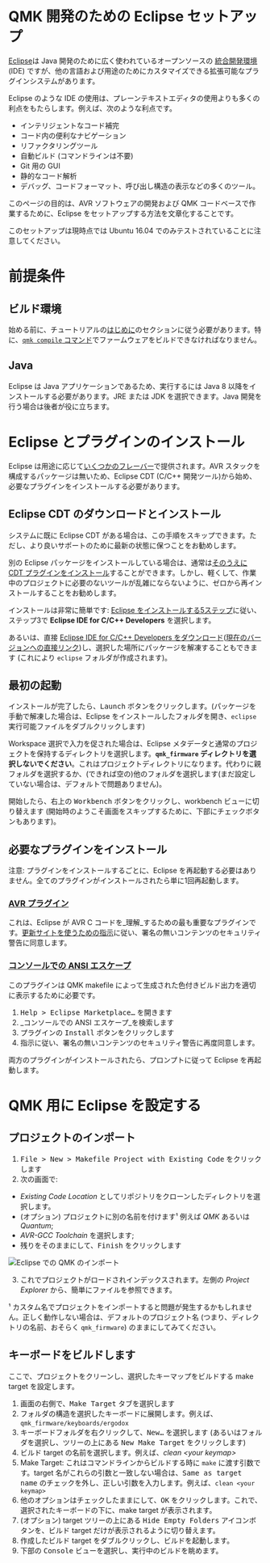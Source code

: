 # QMK 開発のための Eclipse セットアップ

<!---
  original document: 0.9.34:docs/other_eclipse.md
  git diff 0.9.34 HEAD -- docs/other_eclipse.md | cat
-->

[Eclipse][1]は Java 開発のために広く使われているオープンソースの [統合開発環境](https://en.wikipedia.org/wiki/Integrated_development_environment) (IDE) ですが、他の言語および用途のためにカスタマイズできる拡張可能なプラグインシステムがあります。

Eclipse のような IDE の使用は、プレーンテキストエディタの使用よりも多くの利点をもたらします。例えば、次のような利点です。
* インテリジェントなコード補完
* コード内の便利なナビゲーション
* リファクタリングツール
* 自動ビルド (コマンドラインは不要)
* Git 用の GUI
* 静的なコード解析
* デバッグ、コードフォーマット、呼び出し構造の表示などの多くのツール。

このページの目的は、AVR ソフトウェアの開発および QMK コードベースで作業するために、Eclipse をセットアップする方法を文章化することです。

このセットアップは現時点では Ubuntu 16.04 でのみテストされていることに注意してください。

# 前提条件
## ビルド環境
始める前に、チュートリアルの[はじめに](ja/newbs_getting_started.md)のセクションに従う必要があります。特に、[`qmk compile` コマンド](ja/newbs_building_firmware.md#build-your-firmware)でファームウェアをビルドできなければなりません。

## Java
Eclipse は Java アプリケーションであるため、実行するには  Java 8 以降をインストールする必要があります。JRE または JDK を選択できます。Java 開発を行う場合は後者が役に立ちます。

# Eclipse とプラグインのインストール
Eclipse は用途に応じて[いくつかのフレーバー](http://www.eclipse.org/downloads/eclipse-packages/)で提供されます。AVR スタックを構成するパッケージは無いため、Eclipse CDT (C/C++ 開発ツール)から始め、必要なプラグインをインストールする必要があります。

## Eclipse CDT のダウンロードとインストール
システムに既に Eclipse CDT がある場合は、この手順をスキップできます。ただし、より良いサポートのために最新の状態に保つことをお勧めします。

別の Eclipse パッケージをインストールしている場合は、通常は[そのうえに CDT プラグインをインストール](https://eclipse.org/cdt/downloads.php)することができます。しかし、軽くして、作業中のプロジェクトに必要のないツールが乱雑にならないように、ゼロから再インストールすることをお勧めします。

インストールは非常に簡単です: [Eclipse をインストールする5ステップ](https://eclipse.org/downloads/eclipse-packages/?show_instructions=TRUE)に従い、ステップ3で **Eclipse IDE for C/C++ Developers** を選択します。

あるいは、直接 [Eclipse IDE for C/C++ Developers をダウンロード](http://www.eclipse.org/downloads/eclipse-packages/)([現在のバージョンへの直接リンク](http://www.eclipse.org/downloads/packages/eclipse-ide-cc-developers/neonr))し、選択した場所にパッケージを解凍することもできます (これにより `eclipse` フォルダが作成されます)。

## 最初の起動
インストールが完了したら、<kbd>Launch</kbd> ボタンをクリックします。(パッケージを手動で解凍した場合は、Eclipse をインストールしたフォルダを開き、`eclipse` 実行可能ファイルをダブルクリックします)

Workspace 選択で入力を促された場合は、Eclipse メタデータと通常のプロジェクトを保持するディレクトリを選択します。**`qmk_firmware` ディレクトリを選択しないでください**。これはプロジェクトディレクトリになります。代わりに親フォルダを選択するか、(できれば空の)他のフォルダを選択します(まだ設定していない場合は、デフォルトで問題ありません)。

開始したら、右上の <kbd>Workbench</kbd> ボタンをクリックし、workbench ビューに切り替えます (開始時のようこそ画面をスキップするために、下部にチェックボタンもあります)。

## 必要なプラグインをインストール
注意: プラグインをインストールするごとに、Eclipse を再起動する必要はありません。全てのプラグインがインストールされたら単に1回再起動します。

### [AVR プラグイン](http://avr-eclipse.sourceforge.net/)
これは、Eclipse が AVR C コードを_理解_するための最も重要なプラグインです。[更新サイトを使うための指示](http://avr-eclipse.sourceforge.net/wiki/index.php/Plugin_Download#Update_Site)に従い、署名の無いコンテンツのセキュリティ警告に同意します。

### [コンソールでの ANSI エスケープ](https://marketplace.eclipse.org/content/ansi-escape-console)
このプラグインは QMK makefile によって生成された色付きビルド出力を適切に表示するために必要です。

1. <kbd><kbd>Help</kbd> > <kbd>Eclipse Marketplace…</kbd></kbd> を開きます
2. _コンソールでの ANSI エスケープ_を検索します
3. プラグインの <samp>Install</samp> ボタンをクリックします
4. 指示に従い、署名の無いコンテンツのセキュリティ警告に再度同意します。

両方のプラグインがインストールされたら、プロンプトに従って Eclipse を再起動します。

# QMK 用に Eclipse を設定する
## プロジェクトのインポート
1. <kbd><kbd>File</kbd> > <kbd>New</kbd> > <kbd>Makefile Project with Existing Code</kbd></kbd> をクリックします
2. 次の画面で:
* _Existing Code Location_ としてリポジトリをクローンしたディレクトリを選択します。
* (オプション) プロジェクトに別の名前を付けます¹ 例えば _QMK_ あるいは _Quantum_;
* _AVR-GCC Toolchain_ を選択します;
* 残りをそのままにして、<kbd>Finish</kbd> をクリックします

![Eclipse での QMK のインポート](http://i.imgur.com/oHYR1yW.png)

3. これでプロジェクトがロードされインデックスされます。左側の _Project Explorer_ から、簡単にファイルを参照できます。

¹ カスタム名でプロジェクトをインポートすると問題が発生するかもしれません。正しく動作しない場合は、デフォルトのプロジェクト名 (つまり、ディレクトリの名前、おそらく `qmk_firmware`) のままにしてみてください。

## キーボードをビルドします
ここで、プロジェクトをクリーンし、選択したキーマップをビルドする make target を設定します。

1. 画面の右側で、<kbd>Make Target</kbd> タブを選択します
2. フォルダの構造を選択したキーボードに展開します。例えば、`qmk_firmware/keyboards/ergodox`
3. キーボードフォルダを右クリックして、<kbd>New…</kbd> を選択します (あるいはフォルダを選択し、ツリーの上にある <kbd>New Make Target</kbd> をクリックします)
4. ビルド target の名前を選択します。例えば、_clean \<your keymap\>_
5. Make Target: これはコマンドラインからビルドする時に `make` に渡す引数です。target 名がこれらの引数と一致しない場合は、<kbd>Same as target name</kbd> のチェックを外し、正しい引数を入力します。例えば、`clean <your keymap>`
6. 他のオプションはチェックしたままにして、<kbd>OK</kbd> をクリックします。これで、選択されたキーボードの下に、make target が表示されます。
7. (オプション) target ツリーの上にある <kbd>Hide Empty Folders</kbd> アイコンボタンを、ビルド target だけが表示されるように切り替えます。
8. 作成したビルド target をダブルクリックし、ビルドを起動します。
9. 下部の <kbd>Console</kbd> ビューを選択し、実行中のビルドを眺めます。

[1]: https://en.wikipedia.org/wiki/Eclipse_(software)
